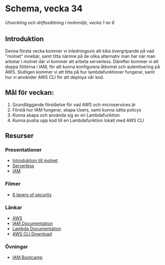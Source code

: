 # Schema, vecka 34
###### Utveckling och driftssättning i molnmiljö, vecka 1 av 6

## Introduktion

Denna första vecka kommer vi inledningsvis att kika övergripande på vad "molnet" innebär, samt titta närmre på de olika alternativ man har när man arbetar i molnet där vi kommer att arbeta serverless. Därefter kommer vi att doppa fötterna i IAM, för att kunna konfigurera åtkomst och autentisering på AWS. Slutligen kommer vi att titta på hur lambdafunktioner fungerar, samt hur vi använder AWS CLI för att deploya vår kod.

## Mål för veckan:
1. Grundläggande förståelse för vad AWS och microservices är
2. Förstå hur IAM fungerar, skapa Users, samt kunna sätta policys
2. Kunna skapa och använda sig av en Lambdafunktion
3. Kunna pusha upp kod till en Lambdafunktion lokalt med AWS CLI

## Resurser

### Presentationer
* [Introduktion till molnet](https://docs.google.com/presentation/d/1g6pX4xMebO5Ri36lzFVL-EoSci0pcQha/edit?usp=sharing&ouid=117251319654116712560&rtpof=true&sd=true)
* [Serverless](https://docs.google.com/presentation/d/1SastkpPGHrpCQLAnC9oUxudVY3BFyP5H/edit?usp=sharing&ouid=117251319654116712560&rtpof=true&sd=true)
* [IAM](https://docs.google.com/presentation/d/1pe4SJGKIbxVF9s2rAr9cdRjjhNkJhu9F/edit?usp=sharing&ouid=117251319654116712560&rtpof=true&sd=true)

### Filmer
* [6 layers of security](https://www.youtube.com/watch?v=kd33UVZhnAA)

### Länkar
* [AWS](https://aws.amazon.com/)
* [IAM Documentation](https://docs.aws.amazon.com/iam/)
* [Lambda Documentation](https://docs.aws.amazon.com/lambda/)
* [AWS CLI Download](https://docs.aws.amazon.com/cli/latest/userguide/getting-started-install.html)

### Övningar
* [IAM Bootcamp](https://github.com/fu-cloud-fe23/exercise-aws-iam-bootcamp/tree/main)




